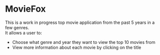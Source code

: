 # MovieFox

This is a work in progress top movie application from the past 5 years in a few genres.<br>
It allows a user to:
  - Choose what genre and year they want to view the top 10 movies from 
  - View more information about each movie by clicking on the title
